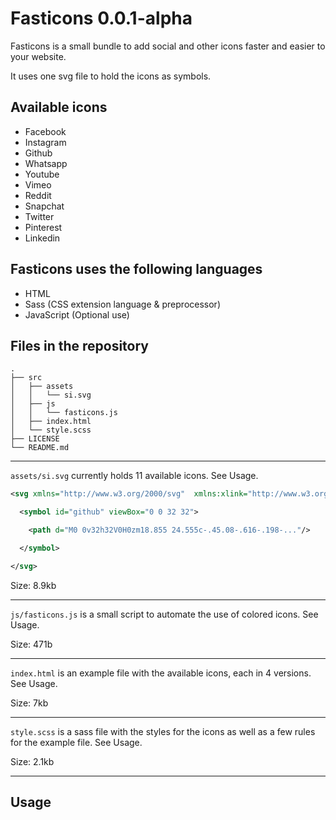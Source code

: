 # Fasticons 0.0.1-alpha

Fasticons is a small bundle to add social and other icons faster and easier to your website.

It uses one svg file to hold the icons as symbols.

## Available icons

- Facebook
- Instagram
- Github
- Whatsapp
- Youtube
- Vimeo
- Reddit
- Snapchat
- Twitter
- Pinterest
- Linkedin

## Fasticons uses the following languages

- HTML
- Sass (CSS extension language & preprocessor)
- JavaScript (Optional use)

## Files in the repository

``` plaintext
.
├── src
│   ├── assets
│   │   └── si.svg
│   ├── js
│   │   └── fasticons.js
│   ├── index.html
│   └── style.scss
├── LICENSE
└── README.md
```

---
`assets/si.svg` currently holds 11 available icons. See Usage.

``` svg
<svg xmlns="http://www.w3.org/2000/svg"  xmlns:xlink="http://www.w3.org/1999/xlink" viewBox="0 0 32 32">

  <symbol id="github" viewBox="0 0 32 32">

    <path d="M0 0v32h32V0H0zm18.855 24.555c-.45.08-.616-.198-..."/>

  </symbol>

</svg>
````

Size: 8.9kb

---
`js/fasticons.js` is a small script to automate the use of colored icons. See Usage.

Size: 471b

---

`index.html` is an example file with the available icons, each in 4 versions. See Usage.

Size: 7kb

---

`style.scss` is a sass file with the styles for the icons as well as a few rules for the example file. See Usage.

Size: 2.1kb

---

## Usage

